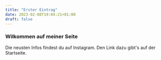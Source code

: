 ```yaml
---
title: "Erster Eintrag"
date: 2023-02-08T19:04:21+01:00
draft: false
---
```

### Wilkommen auf meiner Seite


Die neusten Infos findest du auf Instagram. Den Link dazu gibt's auf der Startseite.